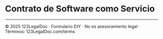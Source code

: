 # Contrato de Software como Servicio

---

© 2025 123LegalDoc · Formulario DIY · No es asesoramiento legal · Términos: 123LegalDoc.com/terms
